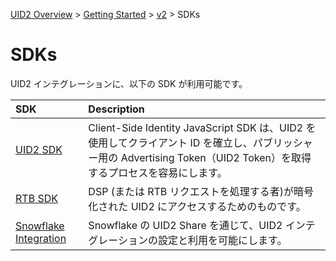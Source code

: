 [UID2 Overview](../../../README-ja.md) > [Getting Started](../../README.md) > [v2](../README.md) > SDKs

# SDKs

UID2 インテグレーションに、以下の SDK が利用可能です。

| SDK                                                 | Description                                                                                                                                                           |
| :-------------------------------------------------- | :-------------------------------------------------------------------------------------------------------------------------------------------------------------------- |
| [UID2 SDK](./client-side-identity.md)               | Client-Side Identity JavaScript SDK は、UID2 を使用してクライアント ID を確立し、パブリッシャー用の Advertising Token（UID2 Token）を取得するプロセスを容易にします。 |
| [RTB SDK](./dsp-client-v1-overview.md)              | DSP (または RTB リクエストを処理する者)が暗号化された UID2 にアクセスするためのものです。                                                                             |
| [Snowflake Integration](./snowflake_integration.md) | Snowflake の UID2 Share を通じて、UID2 インテグレーションの設定と利用を可能にします。                                                                                 |
